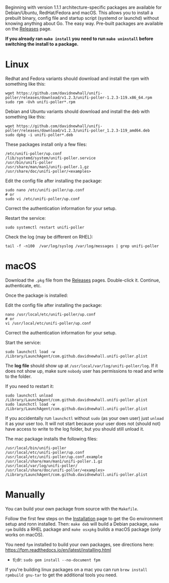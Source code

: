 Beginning with version 1.1.1 architecture-specific packages are available for Debian/Ubuntu, RedHat/Fedora and macOS. This allows you to install a prebuilt binary, config file and startup script (systemd or launchd) without knowing anything about Go. The easy way. Pre-built packages are available on the [Releases](https://github.com/davidnewhall/unifi-poller/releases) page.

**If you already ran `make install` you need to run `make uninstall` before switching the install to a package.**

# Linux

Redhat and Fedora variants should download and install the rpm with something like this:
```shell
wget https://github.com/davidnewhall/unifi-poller/releases/download/v1.2.3/unifi-poller-1.2.3-119.x86_64.rpm
sudo rpm -Uvh unifi-poller*.rpm
```

Debian and Ubuntu variants should download and install the deb with something like this:
```shell
wget https://github.com/davidnewhall/unifi-poller/releases/download/v1.2.3/unifi-poller_1.2.3-119_amd64.deb
sudo dpkg -i unifi-poller*.deb
```

These packages install only a few files:
```
/etc/unifi-poller/up.conf
/lib/systemd/system/unifi-poller.service
/usr/bin/unifi-poller
/usr/share/man/man1/unifi-poller.1.gz
/usr/share/doc/unifi-poller/<examples>
```

Edit the config file after installing the package:
```shell
sudo nano /etc/unifi-poller/up.conf
# or
sudo vi /etc/unifi-poller/up.conf
```
Correct the authentication information for your setup.

Restart the service:
```shell
sudo systemctl restart unifi-poller
```

Check the log (may be different on RHEL):
```shell
tail -f -n100  /var/log/syslog /var/log/messages | grep unifi-poller
```

# macOS

Download the `.pkg` file from the [Releases](https://github.com/davidnewhall/unifi-poller/releases) pages. Double-click it. Continue, authenticate, etc.

Once the package is installed:

Edit the config file after installing the package:
```shell
nano /usr/local/etc/unifi-poller/up.conf
# or
vi /usr/local/etc/unifi-poller/up.conf
```
Correct the authentication information for your setup.

Start the service:
```shell
sudo launchctl load -w /Library/LaunchAgent/com.github.davidnewhall.unifi-poller.plist
```

The **log file** should show up at `/usr/local/var/log/unifi-poller/log`. If it does not show up, make sure `nobody` user has permissions to read and write to the folder.

If you need to restart it:
```shell
sudo launchctl unload /Library/LaunchAgent/com.github.davidnewhall.unifi-poller.plist
sudo launchctl load -w /Library/LaunchAgent/com.github.davidnewhall.unifi-poller.plist
```
If you accidentally run `launchctl` without `sudo` (as your own user) just `unload` it as your user too. It will not start because your user does not (should not) have access to write to the log folder, but you should still unload it.

The mac package installs the following files:
```
/usr/local/bin/unifi-poller
/usr/local/etc/unifi-poller/up.conf
/usr/local/etc/unifi-poller/up.conf.example
/usr/local/share/man/man1/unifi-poller.1.gz
/usr/local/var/log/unifi-poller/
/usr/local/share/doc/unifi-poller/<examples>
/Library/LaunchAgent/com.github.davidnewhall.unifi-poller.plist
```

# Manually

You can build your own package from source with the `Makefile`.

Follow the first few steps on the [Installation](Installation) page to get the Go environment setup and ronn installed. Then: `make deb` will build a Debian package, `make rpm` builds a RHEL package and `make osxpkg` builds a macOS package (only works on macOS).

You need `fpm` installed to build your own packages, see directions here: https://fpm.readthedocs.io/en/latest/installing.html
- tl;dr: `sudo gem install --no-document fpm`

If you're building linux packages on a mac you can run `brew install rpmbuild gnu-tar` to get the additional tools you need.